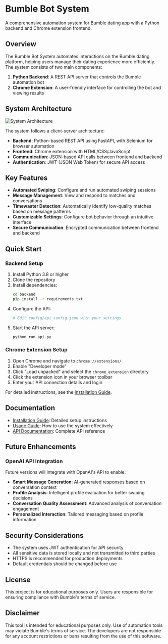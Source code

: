 # Bumble Bot System

A comprehensive automation system for Bumble dating app with a Python backend and Chrome extension frontend.

## Overview

The Bumble Bot System automates interactions on the Bumble dating platform, helping users manage their dating experience more efficiently. The system consists of two main components:

1. **Python Backend**: A REST API server that controls the Bumble automation bot
2. **Chrome Extension**: A user-friendly interface for controlling the bot and viewing results

## System Architecture

![System Architecture](https://i.imgur.com/JGvXZXs.png)

The system follows a client-server architecture:

- **Backend**: Python-based REST API using FastAPI, with Selenium for browser automation
- **Frontend**: Chrome extension with HTML/CSS/JavaScript
- **Communication**: JSON-based API calls between frontend and backend
- **Authentication**: JWT (JSON Web Token) for secure API access

## Key Features

- **Automated Swiping**: Configure and run automated swiping sessions
- **Message Management**: View and respond to matches and conversations
- **Timewaster Detection**: Automatically identify low-quality matches based on message patterns
- **Customizable Settings**: Configure bot behavior through an intuitive interface
- **Secure Communication**: Encrypted communication between frontend and backend

## Quick Start

### Backend Setup

1. Install Python 3.8 or higher
2. Clone the repository
3. Install dependencies:
   ```bash
   cd backend
   pip install -r requirements.txt
   ```
4. Configure the API:
   ```bash
   # Edit config/api_config.json with your settings
   ```
5. Start the API server:
   ```bash
   python run_api.py
   ```

### Chrome Extension Setup

1. Open Chrome and navigate to `chrome://extensions/`
2. Enable "Developer mode"
3. Click "Load unpacked" and select the `chrome_extension` directory
4. Click the extension icon in your browser toolbar
5. Enter your API connection details and login

For detailed instructions, see the [Installation Guide](docs/installation.md).

## Documentation

- [Installation Guide](docs/installation.md): Detailed setup instructions
- [Usage Guide](docs/usage.md): How to use the system effectively
- [API Documentation](docs/api_docs.md): Complete API reference

## Future Enhancements

### OpenAI API Integration

Future versions will integrate with OpenAI's API to enable:

- **Smart Message Generation**: AI-generated responses based on conversation context
- **Profile Analysis**: Intelligent profile evaluation for better swiping decisions
- **Conversation Quality Assessment**: Advanced analysis of conversation engagement
- **Personalized Interaction**: Tailored messaging based on profile information

## Security Considerations

- The system uses JWT authentication for API security
- All sensitive data is stored locally and not transmitted to third parties
- HTTPS is recommended for production deployments
- Default credentials should be changed before use

## License

This project is for educational purposes only. Users are responsible for ensuring compliance with Bumble's terms of service.

## Disclaimer

This tool is intended for educational purposes only. Use of automation tools may violate Bumble's terms of service. The developers are not responsible for any account restrictions or bans resulting from the use of this software.